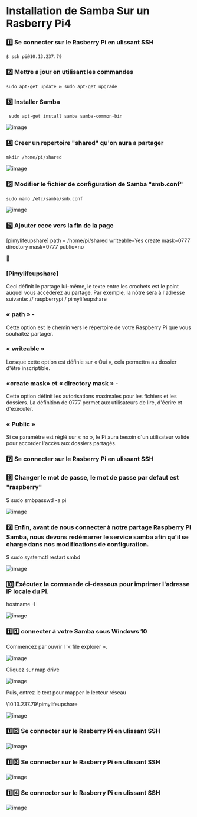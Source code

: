 # Installation de Samba Sur un Rasberry Pi4

### :one: Se connecter sur le Rasberry Pi en ulissant SSH

````$ ssh pi@10.13.237.79````

### :two: Mettre a jour en utilisant les commandes

````sudo apt-get update & sudo apt-get upgrade````

### :three: Installer Samba

```` sudo apt-get install samba samba-common-bin````


![image](samba.PNG)

### :four: Creer un repertoire "shared" qu'on aura a partager

````mkdir /home/pi/shared````


![image](shared.PNG)

### :five: Modifier le fichier de configuration de Samba "smb.conf"

````sudo nano /etc/samba/smb.conf````


![image](conf.PNG)

### :six: Ajouter cece vers la fin de la page

[pimylifeupshare]
path = /home/pi/shared
writeable=Yes
create mask=0777
directory mask=0777
public=no

:page_with_curl:
### [Pimylifeupshare]
Ceci définit le partage lui-même, le texte entre les crochets est le point auquel vous accéderez au partage. Par exemple, la nôtre sera à l'adresse suivante: // raspberrypi / pimylifeupshare

### « path » - 
Cette option est le chemin vers le répertoire de votre Raspberry Pi que vous souhaitez partager.

### « writeable »
Lorsque cette option est définie sur « Oui », cela permettra au dossier d'être inscriptible.

### «create mask» et « directory mask » - 
Cette option définit les autorisations maximales pour les fichiers et les dossiers. La définition de 0777 permet aux utilisateurs de lire, d'écrire et d'exécuter.

### « Public »
Si ce paramètre est réglé sur « no », le Pi aura besoin d'un utilisateur valide pour accorder l'accès aux dossiers partagés.

### :seven: Se connecter sur le Rasberry Pi en ulissant SSH

### :eight: Changer le mot de passe, le mot de passe par defaut est "raspberry"

$ sudo smbpasswd -a pi

![image](password.PNG)

### :nine:  Enfin, avant de nous connecter à notre partage Raspberry Pi Samba, nous devons redémarrer le service samba afin qu'il se charge dans nos modifications de configuration.

$ sudo systemctl restart smbd


![image](restart.PNG)

### :keycap_ten: Exécutez la commande ci-dessous pour imprimer l'adresse IP locale du Pi.
hostname -I


![image](ip.PNG)

### :one::one: connecter à votre Samba sous Windows 10

Commencez par ouvrir l '« file explorer ».

![image](win.PNG)

Cliquez sur map drive

![image](map.PNG)

Puis, entrez le text pour mapper le lecteur réseau

\\10.13.237.79\pimylifeupshare

![image](map1.PNG)

### :one::two: Se connecter sur le Rasberry Pi en ulissant SSH

![image](ip.PNG)

### :one::three: Se connecter sur le Rasberry Pi en ulissant SSH

![image](ip.PNG)

### :one::four: Se connecter sur le Rasberry Pi en ulissant SSH

![image](ip.PNG)


